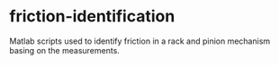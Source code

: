 # friction-identification
Matlab scripts used to identify friction in a rack and pinion mechanism basing on the measurements.
